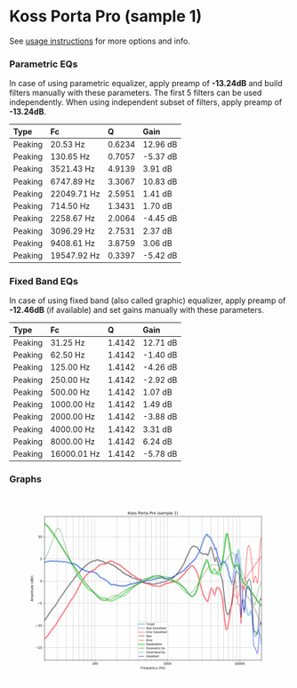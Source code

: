 # Koss Porta Pro (sample 1)
See [usage instructions](https://github.com/jaakkopasanen/AutoEq#usage) for more options and info.

### Parametric EQs
In case of using parametric equalizer, apply preamp of **-13.24dB** and build filters manually
with these parameters. The first 5 filters can be used independently.
When using independent subset of filters, apply preamp of **-13.24dB**.

| Type    | Fc          |      Q | Gain     |
|:--------|:------------|:-------|:---------|
| Peaking | 20.53 Hz    | 0.6234 | 12.96 dB |
| Peaking | 130.65 Hz   | 0.7057 | -5.37 dB |
| Peaking | 3521.43 Hz  | 4.9139 | 3.91 dB  |
| Peaking | 6747.89 Hz  | 3.3067 | 10.83 dB |
| Peaking | 22049.71 Hz | 2.5951 | 1.41 dB  |
| Peaking | 714.50 Hz   | 1.3431 | 1.70 dB  |
| Peaking | 2258.67 Hz  | 2.0064 | -4.45 dB |
| Peaking | 3096.29 Hz  | 2.7531 | 2.37 dB  |
| Peaking | 9408.61 Hz  | 3.8759 | 3.06 dB  |
| Peaking | 19547.92 Hz | 0.3397 | -5.42 dB |

### Fixed Band EQs
In case of using fixed band (also called graphic) equalizer, apply preamp of **-12.46dB**
(if available) and set gains manually with these parameters.

| Type    | Fc          |      Q | Gain     |
|:--------|:------------|:-------|:---------|
| Peaking | 31.25 Hz    | 1.4142 | 12.71 dB |
| Peaking | 62.50 Hz    | 1.4142 | -1.40 dB |
| Peaking | 125.00 Hz   | 1.4142 | -4.26 dB |
| Peaking | 250.00 Hz   | 1.4142 | -2.92 dB |
| Peaking | 500.00 Hz   | 1.4142 | 1.07 dB  |
| Peaking | 1000.00 Hz  | 1.4142 | 1.49 dB  |
| Peaking | 2000.00 Hz  | 1.4142 | -3.88 dB |
| Peaking | 4000.00 Hz  | 1.4142 | 3.31 dB  |
| Peaking | 8000.00 Hz  | 1.4142 | 6.24 dB  |
| Peaking | 16000.01 Hz | 1.4142 | -5.78 dB |

### Graphs
![](./Koss%20Porta%20Pro%20(sample%201).png)